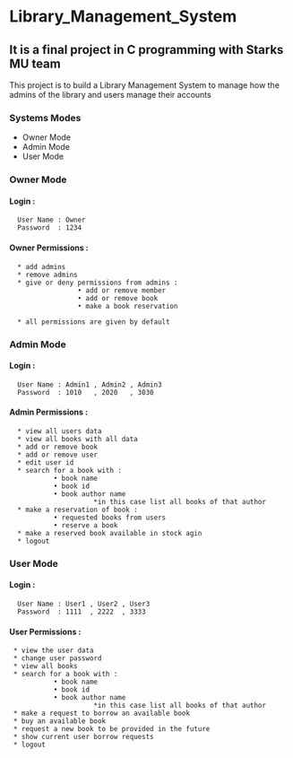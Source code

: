 # Library_Management_System

## It is a final project in C programming with Starks MU team 
This project is to build a Library Management System to manage how the admins of the library and users manage their accounts

### Systems Modes
* Owner Mode
* Admin Mode
* User Mode

### Owner Mode
#### Login : 

      User Name : Owner
      Password  : 1234
      
#### Owner Permissions : 

      * add admins
      * remove admins
      * give or deny permissions from admins : 
                     • add or remove member 
                     • add or remove book
                     • make a book reservation 
                     
      * all permissions are given by default    
      
### Admin Mode
#### Login : 

      User Name : Admin1 , Admin2 , Admin3
      Password  : 1010   , 2020   , 3030
      
#### Admin Permissions : 

      * view all users data
      * view all books with all data
      * add or remove book
      * add or remove user
      * edit user id
      * search for a book with : 
               • book name 
               • book id
               • book author name 
                         *in this case list all books of that author 
      * make a reservation of book :
               • requested books from users
               • reserve a book
      * make a reserved book available in stock agin
      * logout 
      
### User Mode 
#### Login :  

      User Name : User1 , User2 , User3
      Password  : 1111  , 2222  , 3333 
      
#### User Permissions : 

     * view the user data
     * change user password 
     * view all books 
     * search for a book with : 
               • book name 
               • book id
               • book author name 
                         *in this case list all books of that author 
     * make a request to borrow an available book
     * buy an available book 
     * request a new book to be provided in the future 
     * show current user borrow requests 
     * logout
